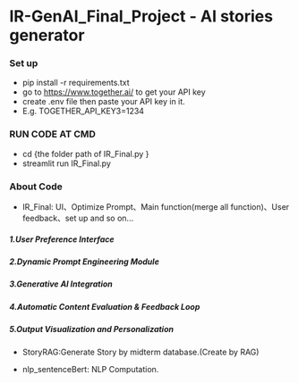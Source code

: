 # IR-GenAI_Final_Project - AI stories generator

### Set up
- pip install -r requirements.txt
- go to https://www.together.ai/ to get your API key
- create .env file then paste your API key in it.
- E.g. TOGETHER_API_KEY3=1234

### RUN CODE AT CMD
- cd {the folder path of IR_Final.py }
- streamlit run IR_Final.py

### About Code
- IR_Final: UI、Optimize Prompt、Main function(merge all function)、User feedback、set up and so on...

##### 1.User Preference Interface
##### 2.Dynamic Prompt Engineering Module
##### 3.Generative AI Integration
##### 4.Automatic Content Evaluation & Feedback Loop
##### 5.Output Visualization and Personalization

- StoryRAG:Generate Story by midterm database.(Create by RAG)

- nlp_sentenceBert: NLP Computation.
